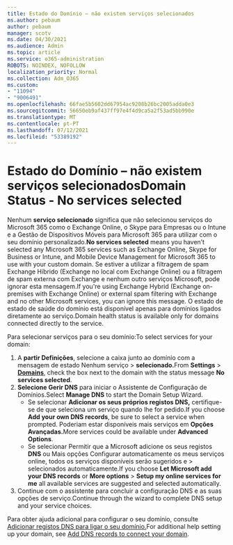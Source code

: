 ```yaml
---
title: Estado do Domínio – não existem serviços selecionados
ms.author: pebaum
author: pebaum
manager: scotv
ms.date: 04/30/2021
ms.audience: Admin
ms.topic: article
ms.service: o365-administration
ROBOTS: NOINDEX, NOFOLLOW
localization_priority: Normal
ms.collection: Adm_O365
ms.custom:
- "11094"
- "9006491"
ms.openlocfilehash: 66fae5b5602dd67954ac9208b26bc2005adda0e3
ms.sourcegitcommit: 56650eb9af437ff97e4f4d9ca5a2f53ad5bb990e
ms.translationtype: MT
ms.contentlocale: pt-PT
ms.lasthandoff: 07/12/2021
ms.locfileid: "53389192"
---
```

# <a name="domain-status---no-services-selected"></a><span data-ttu-id="185de-102">Estado do Domínio – não existem serviços selecionados</span><span class="sxs-lookup"><span data-stu-id="185de-102">Domain Status - No services selected</span></span>

<span data-ttu-id="185de-103">Nenhum **serviço selecionado** significa que não selecionou serviços do Microsoft 365 como o Exchange Online, o Skype para Empresas ou o Intune e a Gestão de Dispositivos Móveis para Microsoft 365 para utilizar com o seu domínio personalizado.</span><span class="sxs-lookup"><span data-stu-id="185de-103">**No services selected** means you haven’t selected any Microsoft 365 services such as Exchange Online, Skype for Business or Intune, and Mobile Device Management for Microsoft 365 to use with your custom domain.</span></span> <span data-ttu-id="185de-104">Se estiver a utilizar a filtragem de spam Exchange Híbrido (Exchange no local com Exchange Online) ou a filtragem de spam externa com Exchange e nenhum outro serviços Microsoft, pode ignorar esta mensagem.</span><span class="sxs-lookup"><span data-stu-id="185de-104">If you're using Exchange Hybrid (Exchange on-premises with Exchange Online) or external spam filtering with Exchange and no other Microsoft services, you can ignore this message.</span></span> <span data-ttu-id="185de-105">O estado de estado de saúde do domínio está disponível apenas para domínios ligados diretamente ao serviço.</span><span class="sxs-lookup"><span data-stu-id="185de-105">Domain health status is available only for domains connected directly to the service.</span></span>

<span data-ttu-id="185de-106">Para selecionar serviços para o seu domínio:</span><span class="sxs-lookup"><span data-stu-id="185de-106">To select services for your domain:</span></span>

1. <span data-ttu-id="185de-107">A **partir Definições**, selecione a caixa junto ao domínio com a mensagem de estado Nenhum serviço  >  [](https://admin.microsoft.com/Adminportal/Home) **selecionado.**</span><span class="sxs-lookup"><span data-stu-id="185de-107">From **Settings** > [**Domains**](https://admin.microsoft.com/Adminportal/Home), check the box next to the domain with the status message **No services selected**.</span></span>
1. <span data-ttu-id="185de-108">**Selecione Gerir DNS** para iniciar o Assistente de Configuração de Domínios.</span><span class="sxs-lookup"><span data-stu-id="185de-108">Select **Manage DNS** to start the Domain Setup Wizard.</span></span>
    - <span data-ttu-id="185de-109">Se selecionar **Adicionar os seus próprios registos DNS,** certifique-se de que seleciona um serviço quando lhe for pedido.</span><span class="sxs-lookup"><span data-stu-id="185de-109">If you choose **Add your own DNS records**, be sure to select a service when prompted.</span></span> <span data-ttu-id="185de-110">Poderiam estar disponíveis mais serviços em **Opções Avançadas.**</span><span class="sxs-lookup"><span data-stu-id="185de-110">More services could be available under **Advanced Options**.</span></span>
    - <span data-ttu-id="185de-111">Se selecionar Permitir que a Microsoft adicione os seus registos **DNS** ou Mais opções Configurar automaticamente os meus serviços online, todos os serviços disponíveis serão sugeridos e  >   selecionados automaticamente.</span><span class="sxs-lookup"><span data-stu-id="185de-111">If you choose **Let Microsoft add your DNS records** or **More options** > **Setup my online services for me** all available services are suggested and selected automatically.</span></span>
1. <span data-ttu-id="185de-112">Continue com o assistente para concluir a configuração DNS e as suas opções de serviço.</span><span class="sxs-lookup"><span data-stu-id="185de-112">Continue through the wizard to complete DNS setup and your service choices.</span></span>
 
<span data-ttu-id="185de-113">Para obter ajuda adicional para configurar o seu domínio, consulte [Adicionar registos DNS para ligar o seu domínio.](/microsoft-365/admin/get-help-with-domains/create-dns-records-at-any-dns-hosting-provider)</span><span class="sxs-lookup"><span data-stu-id="185de-113">For additional help setting up your domain, see [Add DNS records to connect your domain](/microsoft-365/admin/get-help-with-domains/create-dns-records-at-any-dns-hosting-provider).</span></span>

